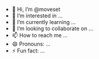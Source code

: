 - 👋 Hi, I’m @moveset
- 👀 I’m interested in ...
- 🌱 I’m currently learning ...
- 💞️ I’m looking to collaborate on ...
- 📫 How to reach me ...
- 😄 Pronouns: ...
- ⚡ Fun fact: ...

<!---
moveset/moveset is a ✨ special ✨ repository because its `README.md` (this file) appears on your GitHub profile.
You can click the Preview link to take a look at your changes.
--->

